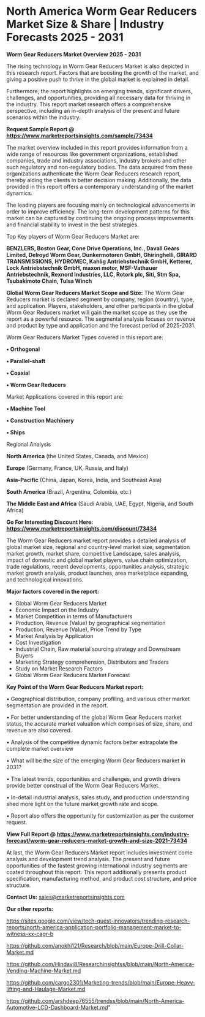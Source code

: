 # North America Worm Gear Reducers Market Size & Share | Industry Forecasts 2025 - 2031

<Strong> Worm Gear Reducers Market Overview 2025 - 2031</strong>

The rising technology in Worm Gear Reducers Market is also depicted in this research report. Factors that are boosting the growth of the market, and giving a positive push to thrive in the global market is explained in detail.

Furthermore, the report highlights on emerging trends, significant drivers, challenges, and opportunities, providing all necessary data for thriving in the industry. This report market research offers a comprehensive perspective, including an in-depth analysis of the present and future scenarios within the industry.

<strong>Request Sample Report @ <a href=https://www.marketreportsinsights.com/sample/73434>https://www.marketreportsinsights.com/sample/73434</a></strong>

The market overview included in this report provides information from a wide range of resources like government organizations, established companies, trade and industry associations, industry brokers and other such regulatory and non-regulatory bodies. The data acquired from these organizations authenticate the Worm Gear Reducers research report, thereby aiding the clients in better decision making. Additionally, the data provided in this report offers a contemporary understanding of the market dynamics.

The leading players are focusing mainly on technological advancements in order to improve efficiency. The long-term development patterns for this market can be captured by continuing the ongoing process improvements and financial stability to invest in the best strategies.

Top Key players of Worm Gear Reducers Market are:

<strong>BENZLERS, Boston Gear, Cone Drive Operations, Inc., Davall Gears Limited, Delroyd Worm Gear, Dunkermotoren GmbH, Ghiringhelli, GIRARD TRANSMISSIONS, HYDROMEC, Kahlig Antriebstechnik GmbH, Ketterer, Lock Antriebstechnik GmbH, maxon motor, MSF-Vathauer Antriebstechnik, Rexnord Industries, LLC, Rotork plc, Siti, Stm Spa, Tsubakimoto Chain, Tulsa Winch</strong>

<strong><b>Global Worm Gear Reducers Market Scope and Size:</b></strong>
The Worm Gear Reducers market is declared segment by company, region (country), type, and application. Players, stakeholders, and other participants in the global Worm Gear Reducers market will gain the market scope as they use the report as a powerful resource. The segmental analysis focuses on revenue and product by type and application and the forecast period of 2025-2031.

Worm Gear Reducers Market Types covered in this report are:

<strong>• Orthogonal

• Parallel-shaft

• Coaxial

• Worm Gear Reducers</strong>

Market Applications covered in this report are:

<strong>• Machine Tool

• Construction Machinery

• Ships</strong> 

Regional Analysis

<strong>North America</strong> (the United States, Canada, and Mexico)

<strong>Europe</strong> (Germany, France, UK, Russia, and Italy)

<strong>Asia-Pacific</strong> (China, Japan, Korea, India, and Southeast Asia)

<strong>South America</strong> (Brazil, Argentina, Colombia, etc.)

<strong>The Middle East and Africa</strong> (Saudi Arabia, UAE, Egypt, Nigeria, and South Africa)

<strong>Go For Interesting Discount Here: <a href=https://www.marketreportsinsights.com/discount/73434>https://www.marketreportsinsights.com/discount/73434</a></strong>

The Worm Gear Reducers market report provides a detailed analysis of global market size, regional and country-level market size, segmentation market growth, market share, competitive Landscape, sales analysis, impact of domestic and global market players, value chain optimization, trade regulations, recent developments, opportunities analysis, strategic market growth analysis, product launches, area marketplace expanding, and technological innovations.

<strong><b>Major factors covered in the report:</b></strong>
<ul>
  <li>Global Worm Gear Reducers Market </li>
  <li>Economic Impact on the Industry</li>
  <li>Market Competition in terms of Manufacturers</li>
  <li>Production, Revenue (Value) by geographical segmentation</li>
  <li>Production, Revenue (Value), Price Trend by Type</li>
  <li>Market Analysis by Application</li>
  <li>Cost Investigation</li>
  <li>Industrial Chain, Raw material sourcing strategy and Downstream Buyers</li>
  <li>Marketing Strategy comprehension, Distributors and Traders</li>
  <li>Study on Market Research Factors</li>
  <li>Global Worm Gear Reducers Market Forecast</li>
</ul>

<strong><b>Key Point of the Worm Gear Reducers Market report:</b></strong>

• Geographical distribution, company profiling, and various other market segmentation are provided in the report.

• For better understanding of the global Worm Gear Reducers market status, the accurate market valuation which comprises of size, share, and revenue are also covered.

• Analysis of the competitive dynamic factors better extrapolate the complete market overview

• What will be the size of the emerging Worm Gear Reducers market in 2031?

• The latest trends, opportunities and challenges, and growth drivers provide better construal of the Worm Gear Reducers Market.

• In-detail industrial analysis, sales study, and production understanding shed more light on the future market growth rate and scope.

• Report also offers the opportunity for customization as per the customer request.

<strong><b>View Full Report @ <a href=https://www.marketreportsinsights.com/industry-forecast/worm-gear-reducers-market-growth-and-size-2021-73434>https://www.marketreportsinsights.com/industry-forecast/worm-gear-reducers-market-growth-and-size-2021-73434</a></b></strong>


At last, the Worm Gear Reducers Market report includes investment come analysis and development trend analysis. The present and future opportunities of the fastest growing international industry segments are coated throughout this report. This report additionally presents product specification, manufacturing method, and product cost structure, and price structure.

<strong>Contact Us:</strong>
sales@marketreportsinsights.com

<strong>Our other reports:</strong>

<a href=https://sites.google.com/view/tech-quest-innovators/trending-research-reports/north-america-application-portfolio-management-market-to-witness-xx-cagr-b>https://sites.google.com/view/tech-quest-innovators/trending-research-reports/north-america-application-portfolio-management-market-to-witness-xx-cagr-b</a>

<a href=https://github.com/anokhi121/Research/blob/main/Europe-Drill-Collar-Market.md>https://github.com/anokhi121/Research/blob/main/Europe-Drill-Collar-Market.md</a>

<a href=https://github.com/Hindavi8/Researchinsightss/blob/main/North-America-Vending-Machine-Market.md>https://github.com/Hindavi8/Researchinsightss/blob/main/North-America-Vending-Machine-Market.md</a>

<a href=https://github.com/cargo2301/Marketing-trends/blob/main/Europe-Heavy-lifting-and-Haulage-Market.md>https://github.com/cargo2301/Marketing-trends/blob/main/Europe-Heavy-lifting-and-Haulage-Market.md</a>

<a href=https://github.com/arshdeep76555/trendss/blob/main/North-America-Automotive-LCD-Dashboard-Market.md>https://github.com/arshdeep76555/trendss/blob/main/North-America-Automotive-LCD-Dashboard-Market.md</a>"

